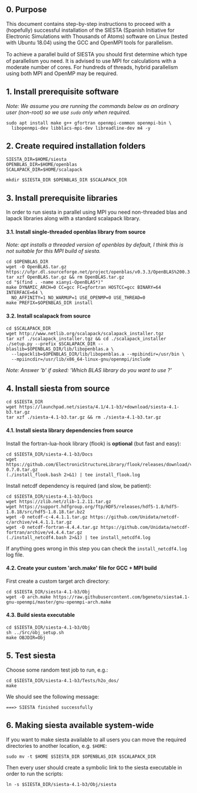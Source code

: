 ## 0. Purpose 

This document contains step-by-step instructions to proceed with a (hopefully) successful installation of the SIESTA (Spanish Initiative for Electronic Simulations with Thousands of Atoms) software on Linux (tested with Ubuntu 18.04) using the GCC and OpenMPI tools for parallelism. 

To achieve a parallel build of SIESTA you should ﬁrst determine which type of parallelism you need. It is advised to use MPI for calculations with a moderate number of cores. For hundreds of threads, hybrid parallelism using both MPI and OpenMP may be required.

## 1. Install prerequisite software

*Note: We assume you are running the commands below as an ordinary user (non-root) so we use `sudo` only when required.*

```
sudo apt install make g++ gfortran openmpi-common openmpi-bin \
  libopenmpi-dev libblacs-mpi-dev libreadline-dev m4 -y
```

## 2. Create required installation folders

```
SIESTA_DIR=$HOME/siesta
OPENBLAS_DIR=$HOME/openblas
SCALAPACK_DIR=$HOME/scalapack 

mkdir $SIESTA_DIR $OPENBLAS_DIR $SCALAPACK_DIR
```

## 3. Install prerequisite libraries 

In order to run siesta in parallel using MPI you need non-threaded blas and lapack libraries along with a standard scalapack library.

#### 3.1. Install single-threaded openblas library from source

*Note: apt installs a threaded version of openblas by default, I think this is not suitable for this MPI build of siesta.*

```
cd $OPENBLAS_DIR
wget -O OpenBLAS.tar.gz https://ufpr.dl.sourceforge.net/project/openblas/v0.3.3/OpenBLAS%200.3.3%20version.tar.gz
tar xzf OpenBLAS.tar.gz && rm OpenBLAS.tar.gz
cd "$(find . -name xianyi-OpenBLAS*)"
make DYNAMIC_ARCH=0 CC=gcc FC=gfortran HOSTCC=gcc BINARY=64 INTERFACE=64 \
  NO_AFFINITY=1 NO_WARMUP=1 USE_OPENMP=0 USE_THREAD=0
make PREFIX=$OPENBLAS_DIR install  
```

#### 3.2. Install scalapack from source

```
cd $SCALAPACK_DIR
wget http://www.netlib.org/scalapack/scalapack_installer.tgz
tar xzf ./scalapack_installer.tgz && cd ./scalapack_installer
./setup.py --prefix $SCALAPACK_DIR --blaslib=$OPENBLAS_DIR/lib/libopenblas.a \
  --lapacklib=$OPENBLAS_DIR/lib/libopenblas.a --mpibindir=/usr/bin \
  --mpiincdir=/usr/lib/x86_64-linux-gnu/openmpi/include
```

*Note: Answer 'b' if asked: 'Which BLAS library do you want to use ?'*


## 4. Install siesta from source

```
cd $SIESTA_DIR
wget https://launchpad.net/siesta/4.1/4.1-b3/+download/siesta-4.1-b3.tar.gz
tar xzf ./siesta-4.1-b3.tar.gz && rm ./siesta-4.1-b3.tar.gz
```

#### 4.1. Install siesta library dependencies from source

Install the fortran-lua-hook library (flook) is **optional** (but fast and easy):

```
cd $SIESTA_DIR/siesta-4.1-b3/Docs
wget https://github.com/ElectronicStructureLibrary/flook/releases/download/v0.7.0/flook-0.7.0.tar.gz
(./install_flook.bash 2>&1) | tee install_flook.log
```

Install netcdf dependency is required (and slow, be patient):

```
cd $SIESTA_DIR/siesta-4.1-b3/Docs
wget https://zlib.net/zlib-1.2.11.tar.gz
wget https://support.hdfgroup.org/ftp/HDF5/releases/hdf5-1.8/hdf5-1.8.18/src/hdf5-1.8.18.tar.bz2
wget -O netcdf-c-4.4.1.1.tar.gz https://github.com/Unidata/netcdf-c/archive/v4.4.1.1.tar.gz
wget -O netcdf-fortran-4.4.4.tar.gz https://github.com/Unidata/netcdf-fortran/archive/v4.4.4.tar.gz
(./install_netcdf4.bash 2>&1) | tee install_netcdf4.log
```

If anything goes wrong in this step you can check the `install_netcdf4.log` log file.

#### 4.2. Create your custom 'arch.make' file for GCC + MPI build 

First create a custom target arch directory:

```
cd $SIESTA_DIR/siesta-4.1-b3/Obj
wget -O arch.make https://raw.githubusercontent.com/bgeneto/siesta4.1-gnu-openmpi/master/gnu-openmpi-arch.make
```

#### 4.3. Build siesta executable 

```
cd $SIESTA_DIR/siesta-4.1-b3/Obj
sh ../Src/obj_setup.sh
make OBJDIR=Obj
```

## 5. Test siesta

Choose some random test job to run, e.g.:

```
cd $SIESTA_DIR/siesta-4.1-b3/Tests/h2o_dos/
make
```

We should see the following message:
```
===> SIESTA finished successfully
```

## 6. Making siesta available system-wide

If you want to make siesta available to all users you can move the required directories to another location, e.g. `$HOME`:

```
sudo mv -t $HOME $SIESTA_DIR $OPENBLAS_DIR $SCALAPACK_DIR 
```

Then every user should create a symbolic link to the siesta executable in order to run the scripts:

```
ln -s $SIESTA_DIR/siesta-4.1-b3/Obj/siesta
```
